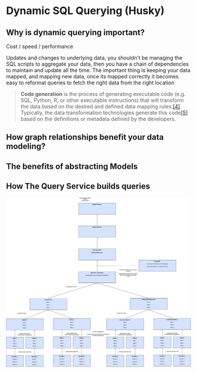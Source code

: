 # Dynamic SQL Querying \(Husky\)

## Why is dynamic querying important?

Cost / speed / performance

Updates and changes to underlying data, you shouldn't be managing the SQL scripts to aggregate your data, then you have a chain of dependencies to maintain and update all the time. The important thing is keeping your data mapped, and mapping new data, once its mapped correctly it becomes easy to reformat queries to fetch the right data from the right location

> **Code generation** is the process of generating executable code \(e.g. SQL, Python, R, or other executable instructions\) that will transform the data based on the desired and defined data mapping rules.[\[4\]](https://en.wikipedia.org/wiki/Data_transformation#cite_note-4) Typically, the data transformation technologies generate this code[\[5\]](https://en.wikipedia.org/wiki/Data_transformation#cite_note-5) based on the definitions or metadata defined by the developers.

## How graph relationships benefit your data modeling?

## The benefits of abstracting Models

## How The Query Service builds queries

![](../.gitbook/assets/0%20%282%29.png)



